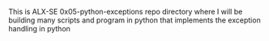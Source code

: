 This is ALX-SE 0x05-python-exceptions repo directory where I will be building many scripts and program in python that implements the exception handling in python
